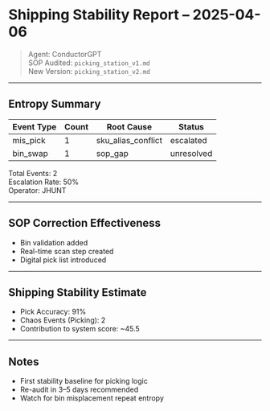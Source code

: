 # Shipping Stability Report – 2025-04-06

> Agent: ConductorGPT  
> SOP Audited: `picking_station_v1.md`  
> New Version: `picking_station_v2.md`

---

## Entropy Summary

| Event Type   | Count | Root Cause         | Status      |
|--------------|-------|--------------------|-------------|
| mis_pick     | 1     | sku_alias_conflict | escalated   |
| bin_swap     | 1     | sop_gap            | unresolved  |

Total Events: 2  
Escalation Rate: 50%  
Operator: JHUNT

---

## SOP Correction Effectiveness

- Bin validation added
- Real-time scan step created
- Digital pick list introduced

---

## Shipping Stability Estimate

- Pick Accuracy: 91%  
- Chaos Events (Picking): 2  
- Contribution to system score: ~45.5

---

## Notes

- First stability baseline for picking logic
- Re-audit in 3–5 days recommended
- Watch for bin misplacement repeat entropy

